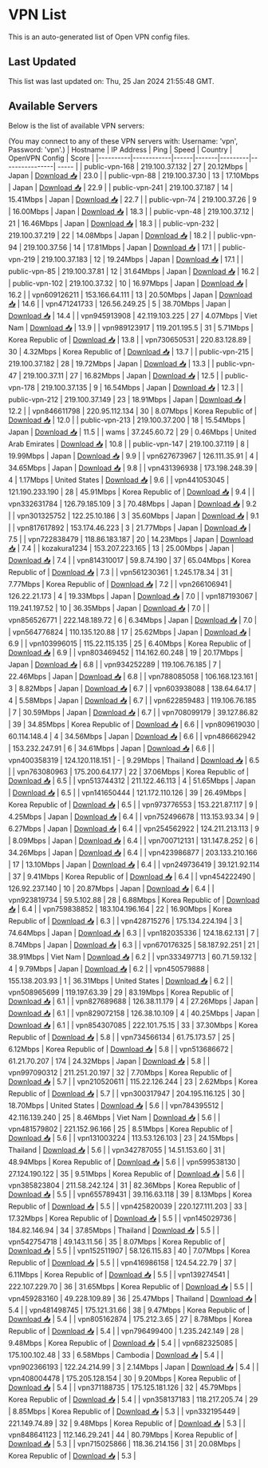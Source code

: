# VPN List

This is an auto-generated list of Open VPN config files.

## Last Updated

This list was last updated on: Thu, 25 Jan 2024 21:55:48 GMT.

## Available Servers

Below is the list of available VPN servers:

(You may connect to any of these VPN servers with: Username: 'vpn', Password: 'vpn'.)
| Hostname | IP Address | Ping | Speed | Country | OpenVPN Config | Score |
|----------|------------|------|-------|---------|----------------| ----- |
| public-vpn-168 | 219.100.37.132 | 27 | 20.12Mbps | Japan | [Download 📥](./configs/server_0_JP.ovpn) | 23.0 |
| public-vpn-88 | 219.100.37.30 | 13 | 17.10Mbps | Japan | [Download 📥](./configs/server_1_JP.ovpn) | 22.9 |
| public-vpn-241 | 219.100.37.187 | 14 | 15.41Mbps | Japan | [Download 📥](./configs/server_2_JP.ovpn) | 22.7 |
| public-vpn-74 | 219.100.37.26 | 9 | 16.00Mbps | Japan | [Download 📥](./configs/server_3_JP.ovpn) | 18.3 |
| public-vpn-48 | 219.100.37.12 | 21 | 16.46Mbps | Japan | [Download 📥](./configs/server_4_JP.ovpn) | 18.3 |
| public-vpn-232 | 219.100.37.219 | 22 | 14.08Mbps | Japan | [Download 📥](./configs/server_5_JP.ovpn) | 18.2 |
| public-vpn-94 | 219.100.37.56 | 14 | 17.81Mbps | Japan | [Download 📥](./configs/server_6_JP.ovpn) | 17.1 |
| public-vpn-219 | 219.100.37.183 | 12 | 19.24Mbps | Japan | [Download 📥](./configs/server_7_JP.ovpn) | 17.1 |
| public-vpn-85 | 219.100.37.81 | 12 | 31.64Mbps | Japan | [Download 📥](./configs/server_8_JP.ovpn) | 16.2 |
| public-vpn-102 | 219.100.37.32 | 10 | 16.97Mbps | Japan | [Download 📥](./configs/server_9_JP.ovpn) | 16.2 |
| vpn609126211 | 153.166.64.111 | 13 | 20.50Mbps | Japan | [Download 📥](./configs/server_10_JP.ovpn) | 14.6 |
| vpn471241733 | 126.56.249.25 | 5 | 38.70Mbps | Japan | [Download 📥](./configs/server_11_JP.ovpn) | 14.4 |
| vpn945913908 | 42.119.103.225 | 27 | 4.07Mbps | Viet Nam | [Download 📥](./configs/server_12_VN.ovpn) | 13.9 |
| vpn989123917 | 119.201.195.5 | 31 | 5.71Mbps | Korea Republic of | [Download 📥](./configs/server_13_KR.ovpn) | 13.8 |
| vpn730650531 | 220.83.128.89 | 30 | 4.32Mbps | Korea Republic of | [Download 📥](./configs/server_14_KR.ovpn) | 13.7 |
| public-vpn-215 | 219.100.37.182 | 28 | 19.72Mbps | Japan | [Download 📥](./configs/server_15_JP.ovpn) | 13.3 |
| public-vpn-47 | 219.100.37.11 | 27 | 16.82Mbps | Japan | [Download 📥](./configs/server_16_JP.ovpn) | 12.5 |
| public-vpn-178 | 219.100.37.135 | 9 | 16.54Mbps | Japan | [Download 📥](./configs/server_17_JP.ovpn) | 12.3 |
| public-vpn-212 | 219.100.37.149 | 23 | 18.91Mbps | Japan | [Download 📥](./configs/server_18_JP.ovpn) | 12.2 |
| vpn846611798 | 220.95.112.134 | 30 | 8.07Mbps | Korea Republic of | [Download 📥](./configs/server_19_KR.ovpn) | 12.0 |
| public-vpn-213 | 219.100.37.200 | 18 | 15.54Mbps | Japan | [Download 📥](./configs/server_20_JP.ovpn) | 11.5 |
| wams | 37.245.60.72 | 29 | 0.46Mbps | United Arab Emirates | [Download 📥](./configs/server_21_AE.ovpn) | 10.8 |
| public-vpn-147 | 219.100.37.119 | 8 | 19.99Mbps | Japan | [Download 📥](./configs/server_22_JP.ovpn) | 9.9 |
| vpn627673967 | 126.111.35.91 | 4 | 34.65Mbps | Japan | [Download 📥](./configs/server_23_JP.ovpn) | 9.8 |
| vpn431396938 | 173.198.248.39 | 4 | 1.17Mbps | United States | [Download 📥](./configs/server_24_US.ovpn) | 9.6 |
| vpn441053045 | 121.190.233.190 | 28 | 45.91Mbps | Korea Republic of | [Download 📥](./configs/server_25_KR.ovpn) | 9.4 |
| vpn332631784 | 126.79.185.109 | 3 | 70.48Mbps | Japan | [Download 📥](./configs/server_26_JP.ovpn) | 9.2 |
| vpn301325752 | 122.25.10.186 | 3 | 35.60Mbps | Japan | [Download 📥](./configs/server_27_JP.ovpn) | 9.1 |
| vpn817617892 | 153.174.46.223 | 3 | 21.77Mbps | Japan | [Download 📥](./configs/server_28_JP.ovpn) | 7.5 |
| vpn722838479 | 118.86.183.187 | 20 | 14.23Mbps | Japan | [Download 📥](./configs/server_29_JP.ovpn) | 7.4 |
| kozakura1234 | 153.207.223.165 | 13 | 25.00Mbps | Japan | [Download 📥](./configs/server_30_JP.ovpn) | 7.4 |
| vpn814310017 | 59.8.74.190 | 37 | 65.04Mbps | Korea Republic of | [Download 📥](./configs/server_31_KR.ovpn) | 7.3 |
| vpn561230361 | 1.245.178.34 | 31 | 7.77Mbps | Korea Republic of | [Download 📥](./configs/server_32_KR.ovpn) | 7.2 |
| vpn266106941 | 126.22.21.173 | 4 | 19.33Mbps | Japan | [Download 📥](./configs/server_33_JP.ovpn) | 7.0 |
| vpn187193067 | 119.241.197.52 | 10 | 36.35Mbps | Japan | [Download 📥](./configs/server_34_JP.ovpn) | 7.0 |
| vpn856526771 | 222.148.189.72 | 6 | 6.34Mbps | Japan | [Download 📥](./configs/server_35_JP.ovpn) | 7.0 |
| vpn564776824 | 110.135.120.88 | 17 | 25.62Mbps | Japan | [Download 📥](./configs/server_36_JP.ovpn) | 6.9 |
| vpn103996015 | 115.22.115.135 | 25 | 6.40Mbps | Korea Republic of | [Download 📥](./configs/server_37_KR.ovpn) | 6.9 |
| vpn803469452 | 114.162.60.248 | 19 | 20.17Mbps | Japan | [Download 📥](./configs/server_38_JP.ovpn) | 6.8 |
| vpn934252289 | 119.106.76.185 | 7 | 22.46Mbps | Japan | [Download 📥](./configs/server_39_JP.ovpn) | 6.8 |
| vpn788085058 | 106.168.123.161 | 3 | 8.82Mbps | Japan | [Download 📥](./configs/server_40_JP.ovpn) | 6.7 |
| vpn603938088 | 138.64.64.17 | 4 | 5.58Mbps | Japan | [Download 📥](./configs/server_41_JP.ovpn) | 6.7 |
| vpn622859483 | 119.106.76.185 | 7 | 30.59Mbps | Japan | [Download 📥](./configs/server_42_JP.ovpn) | 6.7 |
| vpn708099179 | 39.127.86.82 | 39 | 34.85Mbps | Korea Republic of | [Download 📥](./configs/server_43_KR.ovpn) | 6.6 |
| vpn809619030 | 60.114.148.4 | 4 | 34.56Mbps | Japan | [Download 📥](./configs/server_44_JP.ovpn) | 6.6 |
| vpn486662942 | 153.232.247.91 | 6 | 34.61Mbps | Japan | [Download 📥](./configs/server_45_JP.ovpn) | 6.6 |
| vpn400358319 | 124.120.118.151 | - | 9.29Mbps | Thailand | [Download 📥](./configs/server_46_TH.ovpn) | 6.5 |
| vpn763080963 | 175.200.64.177 | 22 | 37.06Mbps | Korea Republic of | [Download 📥](./configs/server_47_KR.ovpn) | 6.5 |
| vpn513744312 | 211.122.46.113 | 4 | 51.65Mbps | Japan | [Download 📥](./configs/server_48_JP.ovpn) | 6.5 |
| vpn141650444 | 121.172.110.126 | 39 | 26.49Mbps | Korea Republic of | [Download 📥](./configs/server_49_KR.ovpn) | 6.5 |
| vpn973776553 | 153.221.87.117 | 9 | 4.25Mbps | Japan | [Download 📥](./configs/server_50_JP.ovpn) | 6.4 |
| vpn752496678 | 113.153.93.34 | 9 | 6.27Mbps | Japan | [Download 📥](./configs/server_51_JP.ovpn) | 6.4 |
| vpn254562922 | 124.211.213.113 | 9 | 8.09Mbps | Japan | [Download 📥](./configs/server_52_JP.ovpn) | 6.4 |
| vpn700712131 | 131.147.8.252 | 6 | 34.26Mbps | Japan | [Download 📥](./configs/server_53_JP.ovpn) | 6.4 |
| vpn423986877 | 203.133.210.166 | 17 | 13.10Mbps | Japan | [Download 📥](./configs/server_54_JP.ovpn) | 6.4 |
| vpn249736419 | 39.121.92.114 | 37 | 9.41Mbps | Korea Republic of | [Download 📥](./configs/server_55_KR.ovpn) | 6.4 |
| vpn454222490 | 126.92.237.140 | 10 | 20.87Mbps | Japan | [Download 📥](./configs/server_56_JP.ovpn) | 6.4 |
| vpn923819734 | 59.5.102.88 | 28 | 6.88Mbps | Korea Republic of | [Download 📥](./configs/server_57_KR.ovpn) | 6.4 |
| vpn759838852 | 183.104.196.164 | 22 | 16.90Mbps | Korea Republic of | [Download 📥](./configs/server_58_KR.ovpn) | 6.3 |
| vpn428715276 | 175.134.224.194 | 3 | 74.64Mbps | Japan | [Download 📥](./configs/server_59_JP.ovpn) | 6.3 |
| vpn182035336 | 124.18.62.131 | 7 | 8.74Mbps | Japan | [Download 📥](./configs/server_60_JP.ovpn) | 6.3 |
| vpn670176325 | 58.187.92.251 | 21 | 38.91Mbps | Viet Nam | [Download 📥](./configs/server_61_VN.ovpn) | 6.2 |
| vpn333497713 | 60.71.59.132 | 4 | 9.79Mbps | Japan | [Download 📥](./configs/server_62_JP.ovpn) | 6.2 |
| vpn450579888 | 155.138.203.93 | 1 | 36.31Mbps | United States | [Download 📥](./configs/server_63_US.ovpn) | 6.2 |
| vpn508965699 | 119.197.63.39 | 29 | 83.19Mbps | Korea Republic of | [Download 📥](./configs/server_64_KR.ovpn) | 6.1 |
| vpn827689688 | 126.38.11.179 | 4 | 27.26Mbps | Japan | [Download 📥](./configs/server_65_JP.ovpn) | 6.1 |
| vpn829072158 | 126.38.10.109 | 4 | 40.25Mbps | Japan | [Download 📥](./configs/server_66_JP.ovpn) | 6.1 |
| vpn854307085 | 222.101.75.15 | 33 | 37.30Mbps | Korea Republic of | [Download 📥](./configs/server_67_KR.ovpn) | 5.8 |
| vpn734566134 | 61.75.173.57 | 25 | 6.12Mbps | Korea Republic of | [Download 📥](./configs/server_68_KR.ovpn) | 5.8 |
| vpn513686672 | 61.21.70.207 | 174 | 24.32Mbps | Japan | [Download 📥](./configs/server_69_JP.ovpn) | 5.8 |
| vpn997090312 | 211.251.20.197 | 32 | 7.70Mbps | Korea Republic of | [Download 📥](./configs/server_70_KR.ovpn) | 5.7 |
| vpn210520611 | 115.22.126.244 | 23 | 2.62Mbps | Korea Republic of | [Download 📥](./configs/server_71_KR.ovpn) | 5.7 |
| vpn300317947 | 204.195.116.125 | 30 | 18.70Mbps | United States | [Download 📥](./configs/server_72_US.ovpn) | 5.6 |
| vpn784395512 | 42.116.139.240 | 25 | 8.46Mbps | Viet Nam | [Download 📥](./configs/server_73_VN.ovpn) | 5.6 |
| vpn481579802 | 221.152.96.166 | 25 | 8.51Mbps | Korea Republic of | [Download 📥](./configs/server_74_KR.ovpn) | 5.6 |
| vpn131003224 | 113.53.126.103 | 23 | 24.15Mbps | Thailand | [Download 📥](./configs/server_75_TH.ovpn) | 5.6 |
| vpn342787055 | 14.51.153.60 | 31 | 48.94Mbps | Korea Republic of | [Download 📥](./configs/server_76_KR.ovpn) | 5.6 |
| vpn599538130 | 27.124.190.122 | 35 | 9.51Mbps | Korea Republic of | [Download 📥](./configs/server_77_KR.ovpn) | 5.6 |
| vpn385823804 | 211.58.242.124 | 31 | 82.36Mbps | Korea Republic of | [Download 📥](./configs/server_78_KR.ovpn) | 5.5 |
| vpn655789431 | 39.116.63.118 | 39 | 8.13Mbps | Korea Republic of | [Download 📥](./configs/server_79_KR.ovpn) | 5.5 |
| vpn425820039 | 220.127.111.203 | 33 | 17.32Mbps | Korea Republic of | [Download 📥](./configs/server_80_KR.ovpn) | 5.5 |
| vpn145029736 | 184.82.146.94 | 34 | 37.85Mbps | Thailand | [Download 📥](./configs/server_81_TH.ovpn) | 5.5 |
| vpn542754718 | 49.143.11.56 | 35 | 8.07Mbps | Korea Republic of | [Download 📥](./configs/server_82_KR.ovpn) | 5.5 |
| vpn152511907 | 58.126.115.83 | 40 | 7.07Mbps | Korea Republic of | [Download 📥](./configs/server_83_KR.ovpn) | 5.5 |
| vpn416986158 | 124.54.22.79 | 37 | 6.11Mbps | Korea Republic of | [Download 📥](./configs/server_84_KR.ovpn) | 5.5 |
| vpn139274541 | 222.107.229.70 | 36 | 31.65Mbps | Korea Republic of | [Download 📥](./configs/server_85_KR.ovpn) | 5.5 |
| vpn459283160 | 49.228.109.89 | 36 | 25.47Mbps | Thailand | [Download 📥](./configs/server_86_TH.ovpn) | 5.4 |
| vpn481498745 | 175.121.31.66 | 38 | 9.47Mbps | Korea Republic of | [Download 📥](./configs/server_87_KR.ovpn) | 5.4 |
| vpn805162874 | 175.212.3.65 | 27 | 8.78Mbps | Korea Republic of | [Download 📥](./configs/server_88_KR.ovpn) | 5.4 |
| vpn796499400 | 1.235.242.149 | 28 | 9.48Mbps | Korea Republic of | [Download 📥](./configs/server_89_KR.ovpn) | 5.4 |
| vpn682325085 | 175.100.102.48 | 33 | 6.58Mbps | Cambodia | [Download 📥](./configs/server_90_KH.ovpn) | 5.4 |
| vpn902366193 | 122.24.214.99 | 3 | 2.14Mbps | Japan | [Download 📥](./configs/server_91_JP.ovpn) | 5.4 |
| vpn408004478 | 175.205.128.154 | 30 | 9.20Mbps | Korea Republic of | [Download 📥](./configs/server_92_KR.ovpn) | 5.4 |
| vpn371188735 | 175.125.181.126 | 32 | 45.79Mbps | Korea Republic of | [Download 📥](./configs/server_93_KR.ovpn) | 5.4 |
| vpn358137183 | 118.217.205.74 | 29 | 8.85Mbps | Korea Republic of | [Download 📥](./configs/server_94_KR.ovpn) | 5.3 |
| vpn332195449 | 221.149.74.89 | 32 | 9.48Mbps | Korea Republic of | [Download 📥](./configs/server_95_KR.ovpn) | 5.3 |
| vpn848641123 | 112.146.29.241 | 44 | 80.79Mbps | Korea Republic of | [Download 📥](./configs/server_96_KR.ovpn) | 5.3 |
| vpn715025866 | 118.36.214.156 | 31 | 20.08Mbps | Korea Republic of | [Download 📥](./configs/server_97_KR.ovpn) | 5.3 |
